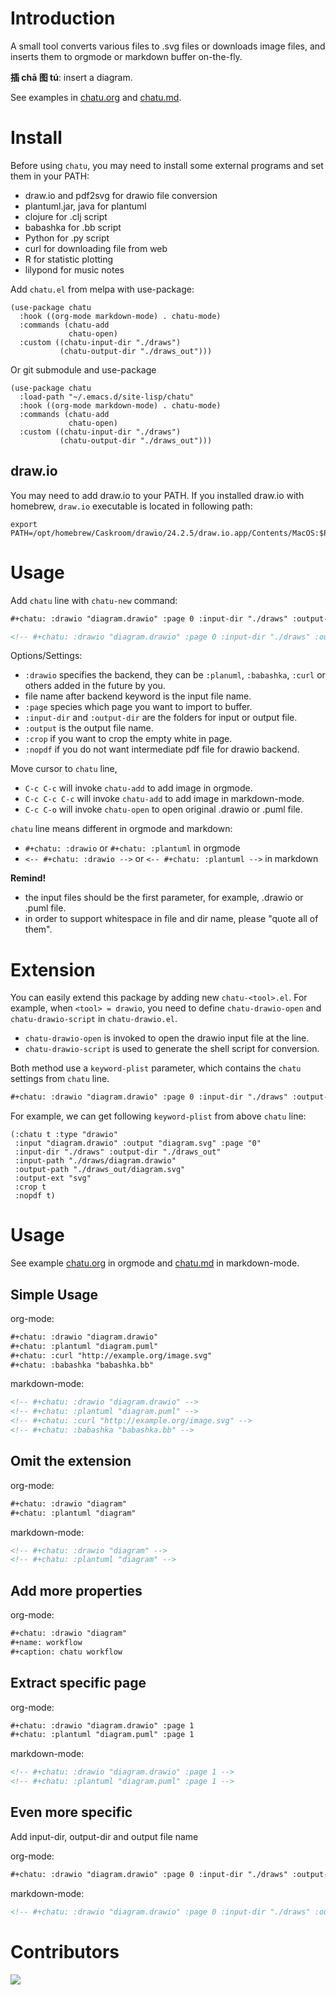 # Introduction

A small tool converts various files to .svg files or downloads image
files, and inserts them to orgmode or markdown buffer on-the-fly.

**插 chā 图 tú**: insert a diagram.

See examples in [chatu.org](./chatu.org) and [chatu.md](./chatu.md).

# Install

Before using `chatu`, you may need to install some external programs and
set them in your PATH:
- draw.io and pdf2svg for drawio file conversion
- plantuml.jar, java for plantuml
- clojure for .clj script
- babashka for .bb script
- Python for .py script
- curl for downloading file from web
- R for statistic plotting
- lilypond for music notes

Add `chatu.el` from melpa with use-package:

```emacs-lisp
(use-package chatu
  :hook ((org-mode markdown-mode) . chatu-mode)
  :commands (chatu-add
             chatu-open)
  :custom ((chatu-input-dir "./draws")
           (chatu-output-dir "./draws_out")))
```

Or git submodule and use-package

```emacs-lisp
(use-package chatu
  :load-path "~/.emacs.d/site-lisp/chatu"
  :hook ((org-mode markdown-mode) . chatu-mode)
  :commands (chatu-add
             chatu-open)
  :custom ((chatu-input-dir "./draws")
           (chatu-output-dir "./draws_out")))
```

## draw.io

You may need to add draw.io to your PATH. If you installed draw.io
with homebrew, `draw.io` executable is located in following path:

```shell
export PATH=/opt/homebrew/Caskroom/drawio/24.2.5/draw.io.app/Contents/MacOS:$PATH
```

# Usage
Add `chatu` line with `chatu-new` command:

```org
#+chatu: :drawio "diagram.drawio" :page 0 :input-dir "./draws" :output-dir "./draws_out" :output "diagram.svg" :crop :nopdf
```
```markdown
<!-- #+chatu: :drawio "diagram.drawio" :page 0 :input-dir "./draws" :output-dir "./draws_out" :output "diagram.svg" :crop :nopdf -->
```

Options/Settings:
- `:drawio` specifies the backend, they can be `:planuml`, `:babashka`, `:curl` or others added in the future by you.
- file name after backend keyword is the input file name.
- `:page` species which page you want to import to buffer.
- `:input-dir` and `:output-dir` are the folders for input or output file.
- `:output` is the output file name.
- `:crop` if you want to crop the empty white in page.
- `:nopdf` if you do not want intermediate pdf file for drawio backend.

Move cursor to `chatu` line,
- `C-c C-c` will invoke `chatu-add` to add image in orgmode.
- `C-c C-c C-c` will invoke `chatu-add` to add image in markdown-mode.  
- `C-c C-o` will invoke `chatu-open` to open original .drawio or .puml file.

`chatu` line means different in orgmode and markdown:
- `#+chatu: :drawio` or `#+chatu: :plantuml` in orgmode
- `<-- #+chatu: :drawio -->` or `<-- #+chatu: :plantuml -->` in markdown

**Remind!**
- the input files should be the first parameter, for example, .drawio
  or .puml file.
- in order to support whitespace in file and dir name, please "quote
  all of them".

# Extension

You can easily extend this package by adding new `chatu-<tool>.el`. For
example, when `<tool> = drawio`, you need to define `chatu-drawio-open` and  `chatu-drawio-script` in `chatu-drawio.el`.
- `chatu-drawio-open` is invoked to open the drawio input file at the line.
- `chatu-drawio-script` is used to generate the shell script for conversion.

Both method use a `keyword-plist` parameter, which contains the
`chatu` settings from `chatu` line.

```org
#+chatu: :drawio "diagram.drawio" :page 0 :input-dir "./draws" :output-dir "./draws_out" :output "diagram.svg" :crop :nopdf :output-ext svg
```

For example, we can get following `keyword-plist` from above `chatu` line:

```emacs-lisp
(:chatu t :type "drawio"
 :input "diagram.drawio" :output "diagram.svg" :page "0"
 :input-dir "./draws" :output-dir "./draws_out"
 :input-path "./draws/diagram.drawio"
 :output-path "./draws_out/diagram.svg"
 :output-ext "svg"
 :crop t
 :nopdf t)
```

# Usage

See example [chatu.org](./chatu.org) in orgmode and  [chatu.md](./chatu.md) in markdown-mode.

## Simple Usage

org-mode:
```org
#+chatu: :drawio "diagram.drawio"
#+chatu: :plantuml "diagram.puml"
#+chatu: :curl "http://example.org/image.svg"
#+chatu: :babashka "babashka.bb"
```

markdown-mode:
```markdown
<!-- #+chatu: :drawio "diagram.drawio" -->
<!-- #+chatu: :plantuml "diagram.puml" -->
<!-- #+chatu: :curl "http://example.org/image.svg" -->
<!-- #+chatu: :babashka "babashka.bb" -->
```

## Omit the extension

org-mode:
```org
#+chatu: :drawio "diagram"
#+chatu: :plantuml "diagram"
```

markdown-mode:
```markdown
<!-- #+chatu: :drawio "diagram" -->
<!-- #+chatu: :plantuml "diagram" -->
```

## Add more properties

org-mode:
```org
#+chatu: :drawio "diagram"
#+name: workflow
#+caption: chatu workflow
```

## Extract specific page

org-mode:
```org
#+chatu: :drawio "diagram.drawio" :page 1
#+chatu: :plantuml "diagram.puml" :page 1
```

markdown-mode:
```markdown
<!-- #+chatu: :drawio "diagram.drawio" :page 1 -->
<!-- #+chatu: :plantuml "diagram.puml" :page 1 -->
```

## Even more specific

Add input-dir, output-dir and output file name

org-mode:
```org
#+chatu: :drawio "diagram.drawio" :page 0 :input-dir "./draws" :output-dir "./draws_out" :output "diagram.svg"
```

markdown-mode:
```markdown
<!-- #+chatu: :drawio "diagram.drawio" :page 0 :input-dir "./draws" :output-dir "./draws_out" :output "diagram.svg" -->
```

# Contributors

<a href = "https://github.com/kimim/chatu/graphs/contributors">
  <img src = "https://contrib.rocks/image?repo=kimim/chatu"/>
</a>
